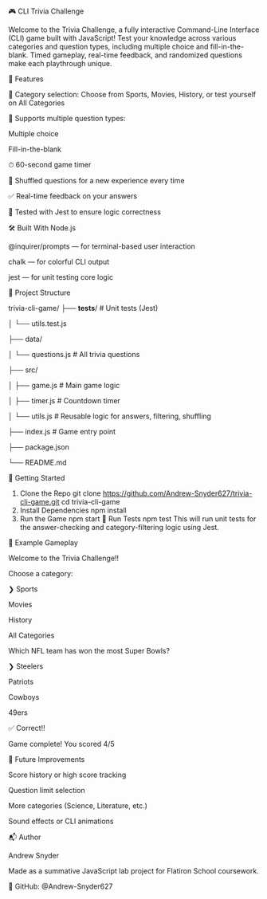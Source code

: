 🎮 CLI Trivia Challenge

Welcome to the Trivia Challenge, a fully interactive Command-Line Interface (CLI) game built with JavaScript! Test your knowledge across various categories and question types, including multiple choice and fill-in-the-blank. Timed gameplay, real-time feedback, and randomized questions make each playthrough unique.

📌 Features

🧠 Category selection: Choose from Sports, Movies, History, or test yourself on All Categories

🎯 Supports multiple question types:

Multiple choice

Fill-in-the-blank

⏱ 60-second game timer

🔁 Shuffled questions for a new experience every time

✅ Real-time feedback on your answers

🧪 Tested with Jest to ensure logic correctness

🛠️ Built With Node.js

@inquirer/prompts — for terminal-based user interaction

chalk — for colorful CLI output

jest — for unit testing core logic

📂 Project Structure

trivia-cli-game/
├── __tests__/             # Unit tests (Jest)

│   └── utils.test.js

├── data/

│   └── questions.js       # All trivia questions

├── src/

│   ├── game.js            # Main game logic

│   ├── timer.js           # Countdown timer

│   └── utils.js           # Reusable logic for answers, filtering, shuffling

├── index.js               # Game entry point

├── package.json

└── README.md

🚀 Getting Started
1. Clone the Repo
git clone https://github.com/Andrew-Snyder627/trivia-cli-game.git
cd trivia-cli-game
2. Install Dependencies
npm install
3. Run the Game
npm start
🧪 Run Tests
npm test
This will run unit tests for the answer-checking and category-filtering logic using Jest.

📝 Example Gameplay

Welcome to the Trivia Challenge!!

Choose a category:

❯ Sports

  Movies

  History

  All Categories

Which NFL team has won the most Super Bowls?

❯ Steelers

  Patriots

  Cowboys

  49ers

✅ Correct!!

Game complete! You scored 4/5

🧠 Future Improvements

Score history or high score tracking

Question limit selection

More categories (Science, Literature, etc.)

Sound effects or CLI animations

📬 Author

Andrew Snyder

Made as a summative JavaScript lab project for Flatiron School coursework.

🔗 GitHub: @Andrew-Snyder627